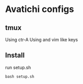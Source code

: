 # Avatichi configs
## tmux
Using ctr-A
Using and vim like keys

## Install
run setup.sh
```
bash setup.sh
```
